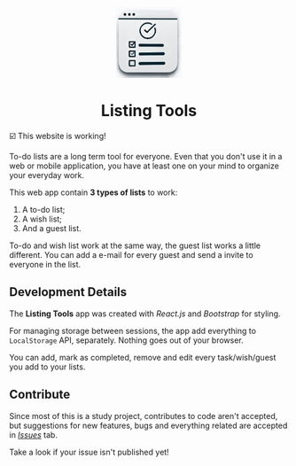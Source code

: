 <p align=center><img src="public/favicon.png" height=128/></p>
<h1 align=center>Listing Tools</h1>

☑️ This website is working!

To-do lists are a long term tool for everyone. Even that you don't use it in a web or mobile application, you have at least one on your mind to organize your everyday work.

This web app contain **3 types of lists** to work:

1. A to-do list;
2. A wish list;
3. And a guest list.

To-do and wish list work at the same way, the guest list works a little different. You can add a e-mail for every guest and send a invite to everyone in the list.

## Development Details

The **Listing Tools** app was created with *React.js* and *Bootstrap* for styling.

For managing storage between sessions, the app add everything to `LocalStorage` API, separately. Nothing goes out of your browser.

You can add, mark as completed, remove and edit every task/wish/guest you add to your lists.

## Contribute

Since most of this is a study project, contributes to code aren't accepted, but suggestions for new features, bugs and everything related are accepted in *[Issues](https://github.com/orangethewell/listing-tool/issues)* tab.

Take a look if your issue isn't published yet!